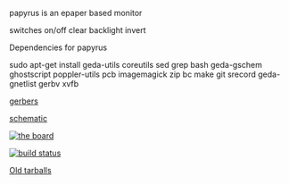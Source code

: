 papyrus is an epaper based monitor

switches
on/off
clear
backlight
invert

Dependencies for papyrus

sudo apt-get install geda-utils coreutils sed grep bash geda-gschem ghostscript poppler-utils pcb imagemagick zip bc make git srecord geda-gnetlist gerbv xvfb

[gerbers](http://artifacts.meatstand.com/papyrus/gerbers.zip)

[schematic](http://artifacts.meatstand.com/papyrus/schematic.png)

[![the board](http://artifacts.meatstand.com/papyrus/board.png)](http://artifacts.meatstand.com/papyrus/board.png)

[![build status](http://ci.meatstand.com/projects/2/status.png?ref=master)](http://ci.meatstand.com/projects/2?ref=master)


[Old tarballs](http://artifacts.meatstand.com/papyrus/old_papyrus)
